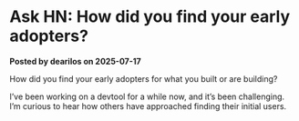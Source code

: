 # Ask HN: How did you find your early adopters?

**Posted by dearilos on 2025-07-17**

How did you find your early adopters for what you built or are building?

I’ve been working on a devtool for a while now, and it’s been challenging. I’m curious to hear how others have approached finding their initial users.